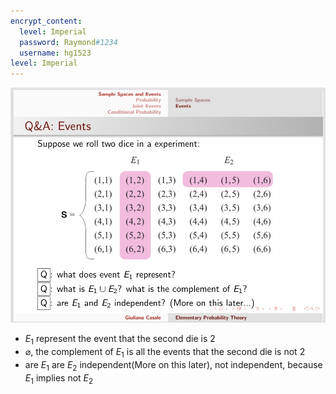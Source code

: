 ```yaml
---
encrypt_content:
  level: Imperial
  password: Raymond#1234
  username: hg1523
level: Imperial
---
```

![slide14](../../../../../assets/Imperial/50008/lecture1_slide14.png)

- $E_1$ represent the event that the second die is 2
- $\varnothing$, the complement of $E_1$ is all the events that the second die is not 2
- are $E_1$ are $E_2$ independent(More on this later), not independent, because $E_1$ implies not $E_2$ 